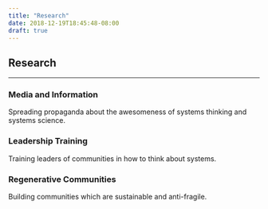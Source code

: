 ```yaml
---
title: "Research"
date: 2018-12-19T18:45:48-08:00
draft: true
---
```


## Research

---

### Media and Information

Spreading propaganda about the awesomeness of systems thinking and systems science.

### Leadership Training

Training leaders of communities in how to think about systems.

### Regenerative Communities

Building communities which are sustainable and anti-fragile.
